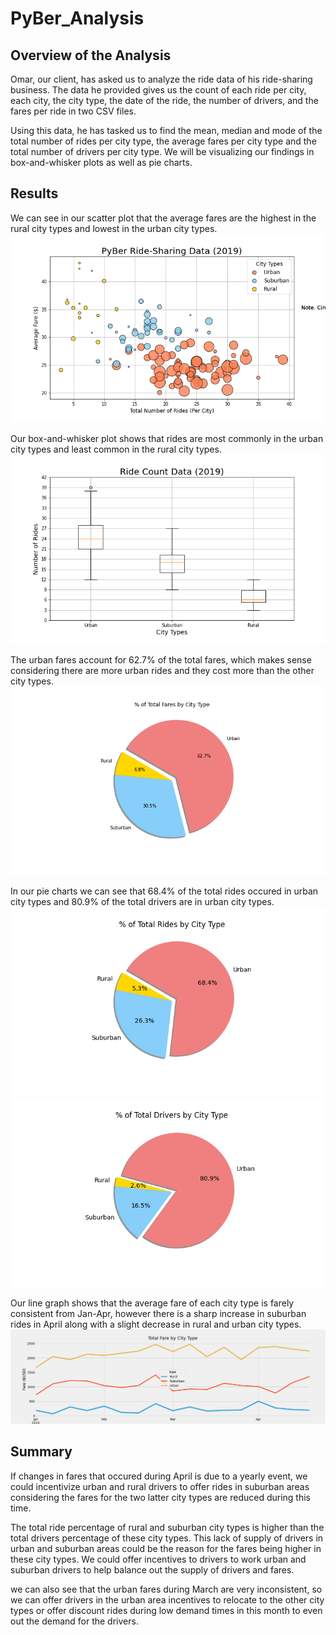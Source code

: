 # PyBer_Analysis

## Overview of the Analysis
Omar, our client, has asked us to analyze the ride data of his ride-sharing business. The data he provided gives us the count of each ride per city, each city, the city type, the date of the ride, the number of drivers, and the fares per ride in two CSV files.

Using this data, he has tasked us to find the mean, median and mode of the total number of rides per city type, the average fares per city type and the total number of drivers per city type. We will be visualizing our findings in box-and-whisker plots as well as pie charts. 

## Results
We can see in our scatter plot that the average fares are the highest in the rural city types and lowest in the urban city types. 
![alt text](https://github.com/JoshTrewhella/PyBer_Analysis/blob/main/analysis/Fig1.png)

Our box-and-whisker plot shows that rides are most commonly in the urban city types and least common in the rural city types.
![alt text](https://github.com/JoshTrewhella/PyBer_Analysis/blob/main/analysis/Fig2.png)

The urban fares account for 62.7% of the total fares, which makes sense considering there are more urban rides and they cost more than the other city types. 
![alt text](https://github.com/JoshTrewhella/PyBer_Analysis/blob/main/analysis/Fig5.png)

In our pie charts we can see that 68.4% of the total rides occured in urban city types and 80.9% of the total drivers are in urban city types.
![alt text](https://github.com/JoshTrewhella/PyBer_Analysis/blob/main/analysis/Fig6.png)
![alt text](https://github.com/JoshTrewhella/PyBer_Analysis/blob/main/analysis/Fig7.png)

Our line graph shows that the average fare of each city type is farely consistent from Jan-Apr, however there is a sharp increase in suburban rides in April along with a slight decrease in rural and urban city types.
![alt text](https://github.com/JoshTrewhella/PyBer_Analysis/blob/main/analysis/PyBer_fare_summary.png)

## Summary
If changes in fares that occured during April is due to a yearly event, we could incentivize urban and rural drivers to offer rides in suburban areas considering the fares for the two latter city types are reduced during this time. 

The total ride percentage of rural and suburban city types is higher than the total drivers percentage of these city types. This lack of supply of drivers in urban and suburban areas could be the reason for the fares being higher in these city types. We could offer incentives to drivers to work urban and suburban drivers to help balance out the supply of drivers and fares.

we can also see that the urban fares during March are very inconsistent, so we can offer drivers in the urban area incentives to relocate to the other city types or offer discount rides during low demand times in this month to even out the demand for the drivers. 

